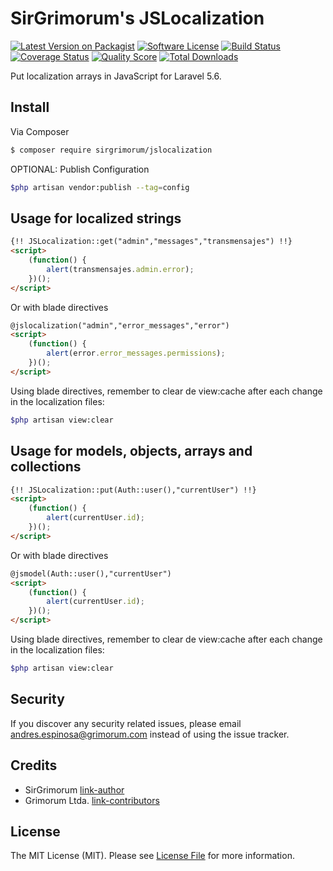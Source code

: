 # SirGrimorum's JSLocalization

[![Latest Version on Packagist][ico-version]][link-packagist]
[![Software License][ico-license]](LICENSE.md)
[![Build Status][ico-travis]][link-travis]
[![Coverage Status][ico-scrutinizer]][link-scrutinizer]
[![Quality Score][ico-code-quality]][link-code-quality]
[![Total Downloads][ico-downloads]][link-downloads]

Put localization arrays in JavaScript for Laravel 5.6.

## Install

Via Composer

``` bash
$ composer require sirgrimorum/jslocalization
```

OPTIONAL: Publish Configuration

``` bash
$php artisan vendor:publish --tag=config
```

## Usage for localized strings

``` html
{!! JSLocalization::get("admin","messages","transmensajes") !!}
<script>
    (function() {
        alert(transmensajes.admin.error);
    })();
</script>
```

Or with blade directives

``` html
@jslocalization("admin","error_messages","error")
<script>
    (function() {
        alert(error.error_messages.permissions);
    })();
</script>
```

Using blade directives, remember to clear de view:cache after each change in the localization files:

``` bash
$php artisan view:clear
```

## Usage for models, objects, arrays and collections

``` html
{!! JSLocalization::put(Auth::user(),"currentUser") !!}
<script>
    (function() {
        alert(currentUser.id);
    })();
</script>
```

Or with blade directives

``` html
@jsmodel(Auth::user(),"currentUser")
<script>
    (function() {
        alert(currentUser.id);
    })();
</script>
```

Using blade directives, remember to clear de view:cache after each change in the localization files:

``` bash
$php artisan view:clear
```


## Security

If you discover any security related issues, please email andres.espinosa@grimorum.com instead of using the issue tracker.

## Credits

- SirGrimorum [link-author]
- Grimorum Ltda. [link-contributors]

## License

The MIT License (MIT). Please see [License File](LICENSE.md) for more information.

[ico-version]: https://img.shields.io/packagist/v/sirgrimorum/jslocalization.svg
[ico-license]: https://img.shields.io/badge/license-MIT-brightgreen.svg?style=flat-square
[ico-travis]: https://img.shields.io/scrutinizer/build/g/sirgrimorum/jslocalization.svg?style=flat-square
[ico-scrutinizer]: https://img.shields.io/scrutinizer/coverage/g/sirgrimorum/jslocalization.svg?style=flat-square
[ico-code-quality]: https://img.shields.io/scrutinizer/g/sirgrimorum/jslocalization.svg?style=flat-square
[ico-downloads]: https://img.shields.io/packagist/dt/sirgrimorum/jslocalization.svg?style=flat-square

[link-packagist]: https://packagist.org/packages/sirgrimorum/jslocalization
[link-travis]: https://scrutinizer-ci.com/g/sirgrimorum/jslocalization/inspections
[link-scrutinizer]: https://scrutinizer-ci.com/g/sirgrimorum/jslocalization/code-structure
[link-code-quality]: https://scrutinizer-ci.com/g/sirgrimorum/jslocalization
[link-downloads]: https://desarrollo.grimorum.com/andres/jslocalization
[link-author]: https://github.com/sirgrimorum
[link-contributors]: http://grimorum.com
